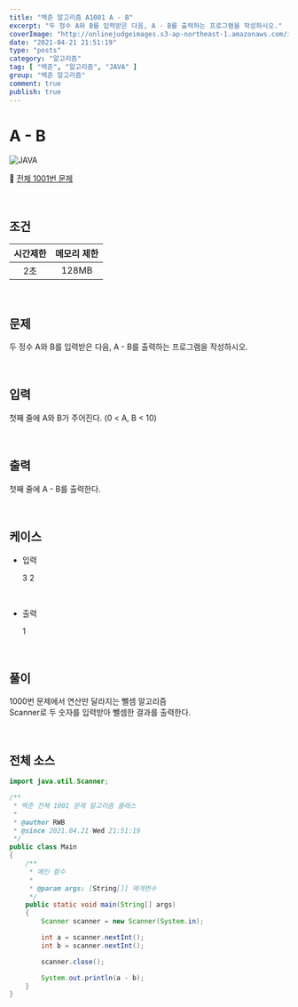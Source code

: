 ```yaml
---
title: "백준 알고리즘 A1001 A - B"
excerpt: "두 정수 A와 B를 입력받은 다음, A - B를 출력하는 프로그램을 작성하시오."
coverImage: "http://onlinejudgeimages.s3-ap-northeast-1.amazonaws.com/images/boj-og-1200.png"
date: "2021-04-21 21:51:19"
type: "posts"
category: "알고리즘"
tag: [ "백준", "알고리즘", "JAVA" ]
group: "백준 알고리즘"
comment: true
publish: true
---
```


# A - B

![JAVA](https://shields.io/badge/java-JDK%2014-lightgray?logo=java&style=plastic&logoColor=white&labelColor=orange)

🔗 [전체 1001번 문제](https://www.acmicpc.net/problem/1001)

<br />

## 조건

| 시간제한 | 메모리 제한 |
| :------: | :---------: |
|   2초    |    128MB    |

<br />

## 문제

두 정수 A와 B를 입력받은 다음, A - B를 출력하는 프로그램을 작성하시오.

<br />

## 입력

첫째 줄에 A와 B가 주어진다. (0 < A, B < 10)

<br />

## 출력

첫째 줄에 A - B를 출력한다.

<br />

## 케이스

+ 입력

	3 2

<br />

+ 출력

	1

<br />

## 풀이

1000번 문제에서 연산만 달라지는 뺄셈 알고리즘
<br />
Scanner로 두 숫자를 입력받아 뺄셈한 결과를 출력한다.

<br />

## 전체 소스

``` java
import java.util.Scanner;

/**
 * 백준 전체 1001 문제 알고리즘 클래스
 *
 * @author RWB
 * @since 2021.04.21 Wed 21:51:19
 */
public class Main
{
	/**
	 * 메인 함수
	 *
	 * @param args: [String[]] 매개변수
	 */
	public static void main(String[] args)
	{
		Scanner scanner = new Scanner(System.in);

		int a = scanner.nextInt();
		int b = scanner.nextInt();

		scanner.close();

		System.out.println(a - b);
	}
}
```